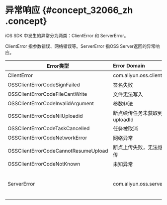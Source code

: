 # 异常响应 {#concept_32066_zh .concept}

iOS SDK 中发生的异常分为两类：ClientError 和 ServerError。

ClientError 指参数错误、网络错误等。ServerError 指OSS Server返回的异常响应。

|Error类型|Error Domain|Code|UserInfo|
|-------|:-----------|:---|:-------|
|ClientError|com.aliyun.oss.clientError|OSSClientErrorCodeNetworkingFailWithResponseCode0|连接异常|
|OSSClientErrorCodeSignFailed|签名失败|
|OSSClientErrorCodeFileCantWrite|文件无法写入|
|OSSClientErrorCodeInvalidArgument|参数非法|
|OSSClientErrorCodeNilUploadid|断点续传任务未获取到uploadId|
|OSSClientErrorCodeTaskCancelled|任务被取消|
|OSSClientErrorCodeNetworkError|网络异常|
|OSSClientErrorCodeCannotResumeUpload|断点上传失败，无法继续上传|
|OSSClientErrorCodeNotKnown|未知异常|
|ServerError|com.aliyun.oss.serverError|\(-1 \* httpResponseCode\)|解析响应XML得到的Dictionary|


